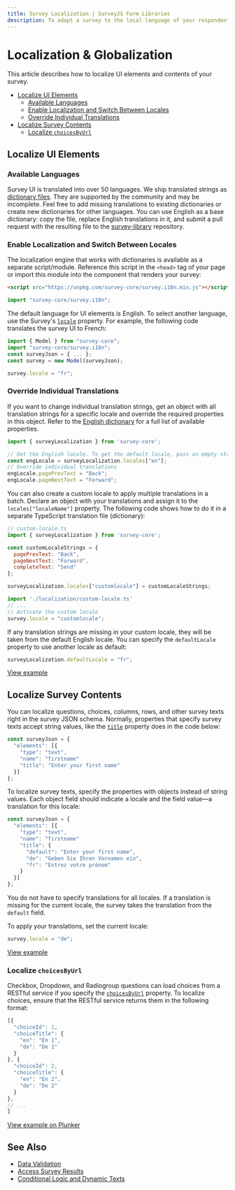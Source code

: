 ```yaml
---
title: Survey Localization | SurveyJS Form Libraries
description: To adapt a survey to the local language of your respondents, localize survey UI elements and contents. Leverage our community-sourced support for 50+ languages.
---
```

# Localization & Globalization

This article describes how to localize UI elements and contents of your survey.

- [Localize UI Elements](#localize-ui-elements)
  - [Available Languages](#available-languages)
  - [Enable Localization and Switch Between Locales](#enable-localization-and-switch-between-locales)
  - [Override Individual Translations](#override-individual-translations)
- [Localize Survey Contents](#localize-survey-contents)
  - [Localize `choicesByUrl`](#localize-choicesbyurl)

## Localize UI Elements

### Available Languages

Survey UI is translated into over 50 languages. We ship translated strings as [dictionary files](https://github.com/surveyjs/survey-library/tree/master/src/localization). They are supported by the community and may be incomplete. Feel free to add missing translations to existing dictionaries or create new dictionaries for other languages. You can use English as a base dictionary: copy the file, replace English translations in it, and submit a pull request with the resulting file to the [survey-library](https://github.com/surveyjs/survey-library) repository.

### Enable Localization and Switch Between Locales

The localization engine that works with dictionaries is available as a separate script/module. Reference this script in the `<head>` tag of your page or import this module into the component that renders your survey:

```html
<script src="https://unpkg.com/survey-core/survey.i18n.min.js"></script>
```

```js
import "survey-core/survey.i18n";
```

The default language for UI elements is English. To select another language, use the Survey's [`locale`](https://surveyjs.io/Documentation/Library?id=surveymodel#locale) property. For example, the following code translates the survey UI to French:

```js
import { Model } from "survey-core";
import "survey-core/survey.i18n";
const surveyJson = { ... };
const survey = new Model(surveyJson);

survey.locale = "fr";
```

### Override Individual Translations

If you want to change individual translation strings, get an object with all translation strings for a specific locale and override the required properties in this object. Refer to the [English dictionary](https://github.com/surveyjs/survey-library/blob/master/src/localization/english.ts) for a full list of available properties.

```js
import { surveyLocalization } from 'survey-core';

// Get the English locale. To get the default locale, pass an empty string.
const engLocale = surveyLocalization.locales["en"];
// Override individual translations
engLocale.pagePrevText = "Back";
engLocale.pageNextText = "Forward";
```

You can also create a custom locale to apply multiple translations in a batch. Declare an object with your translations and assign it to the `locales["localeName"]` property. The following code shows how to do it in a separate TypeScript translation file (dictionary):

```js
// custom-locale.ts
import { surveyLocalization } from 'survey-core';

const customLocaleStrings = {
  pagePrevText: "Back",
  pageNextText: "Forward",
  completeText: "Send"
};

surveyLocalization.locales["customlocale"] = customLocaleStrings;
```

```js
import './localization/custom-locale.ts'
// ...
// Activate the custom locale
survey.locale = "customlocale";
```

If any translation strings are missing in your custom locale, they will be taken from the default English locale. You can specify the `defaultLocale` property to use another locale as default:

```js
surveyLocalization.defaultLocale = "fr";
```

[View example](https://surveyjs.io/Examples/Library/survey-localization (linkStyle))

## Localize Survey Contents

You can localize questions, choices, columns, rows, and other survey texts right in the survey JSON schema. Normally, properties that specify survey texts accept string values, like the [`title`](/Documentation/Library?id=Question#title) property does in the code below:

```js
const surveyJson = {
  "elements": [{
    "type": "text",
    "name": "firstname"
    "title": "Enter your first name"
  }]
};
```

To localize survey texts, specify the properties with objects instead of string values. Each object field should indicate a locale and the field value&mdash;a translation for this locale:

```js
const surveyJson = {
  "elements": [{
    "type": "text",
    "name": "firstname"
    "title": {
      "default": "Enter your first name",
      "de": "Geben Sie Ihren Vornamen ein",
      "fr": "Entrez votre prénom"
    }
  }]
};
```

You do not have to specify translations for all locales. If a translation is missing for the current locale, the survey takes the translation from the `default` field.

To apply your translations, set the current locale:

```js
survey.locale = "de";
```

[View example](https://surveyjs.io/Examples/Library/?id=survey-multilanguages (linkStyle))

### Localize `choicesByUrl`

Checkbox, Dropdown, and Radiogroup questions can load choices from a RESTful service if you specify the [`choicesByUrl`](/Documentation/Library?id=QuestionSelectBase#choicesByUrl) property. To localize choices, ensure that the RESTful service returns them in the following format:

```js
[{
  "choiceId": 1,
  "choiceTitle": {
    "en": "En 1",
    "de": "De 1"
  }
}, {
  "choiceId": 2,
  "choiceTitle": {
    "en": "En 2",
    "de": "De 2"
  }
},
// ...
]
```

[View example on Plunker](https://plnkr.co/edit/vefTbkOtrY1mVS6D (linkStyle))

## See Also

- [Data Validation](/Documentation/Library?id=data-validation)
- [Access Survey Results](/Documentation/Library?id=handle-survey-results-access)
- [Conditional Logic and Dynamic Texts](/Documentation/Library?id=design-survey-conditional-logic)
